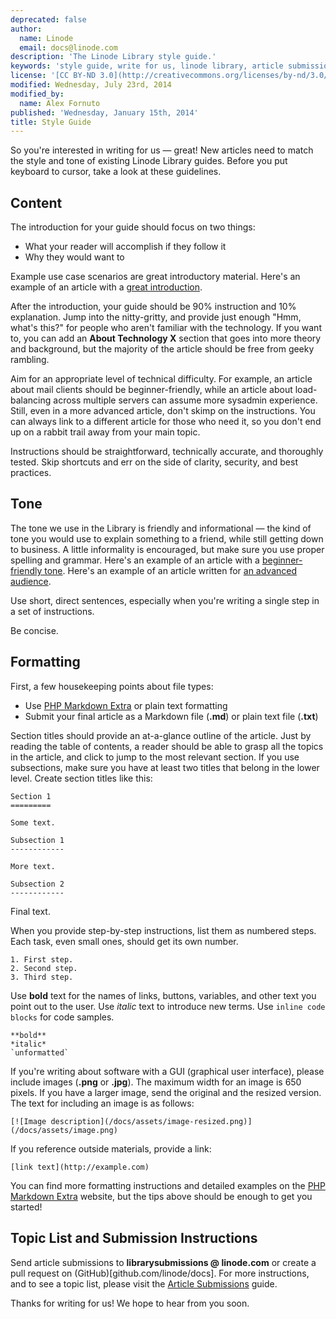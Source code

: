 ```yaml
---
deprecated: false
author:
  name: Linode
  email: docs@linode.com
description: 'The Linode Library style guide.'
keywords: 'style guide, write for us, linode library, article submissions'
license: '[CC BY-ND 3.0](http://creativecommons.org/licenses/by-nd/3.0/us/)'
modified: Wednesday, July 23rd, 2014
modified_by:
  name: Alex Fornuto
published: 'Wednesday, January 15th, 2014'
title: Style Guide
---
```


So you're interested in writing for us — great! New articles need to match the style and tone of existing Linode Library guides. Before you put keyboard to cursor, take a look at these guidelines.

Content
-------

The introduction for your guide should focus on two things:

-   What your reader will accomplish if they follow it
-   Why they would want to

Example use case scenarios are great introductory material. Here's an example of an article with a [great introduction](/docs/rescue-and-rebuild).

After the introduction, your guide should be 90% instruction and 10% explanation. Jump into the nitty-gritty, and provide just enough "Hmm, what's this?" for people who aren't familiar with the technology. If you want to, you can add an **About Technology X** section that goes into more theory and background, but the majority of the article should be free from geeky rambling.

Aim for an appropriate level of technical difficulty. For example, an article about mail clients should be beginner-friendly, while an article about load-balancing across multiple servers can assume more sysadmin experience. Still, even in a more advanced article, don't skimp on the instructions. You can always link to a different article for those who need it, so you don't end up on a rabbit trail away from your main topic.

Instructions should be straightforward, technically accurate, and thoroughly tested. Skip shortcuts and err on the side of clarity, security, and best practices.

Tone
----

The tone we use in the Library is friendly and informational — the kind of tone you would use to explain something to a friend, while still getting down to business. A little informality is encouraged, but make sure you use proper spelling and grammar. Here's an example of an article with a [beginner-friendly tone](/docs/migrate-from-shared). Here's an example of an article written for [an advanced audience](/docs/email/postfix/postfix2.9.6-dovecot2.0.19-mysql).

Use short, direct sentences, especially when you're writing a single step in a set of instructions.

Be concise.

Formatting
----------

First, a few housekeeping points about file types:

-   Use [PHP Markdown Extra](https://michelf.ca/projects/php-markdown/extra/) or plain text formatting
-   Submit your final article as a Markdown file (**.md**) or plain text file (**.txt**)

Section titles should provide an at-a-glance outline of the article. Just by reading the table of contents, a reader should be able to grasp all the topics in the article, and click to jump to the most relevant section. If you use subsections, make sure you have at least two titles that belong in the lower level. Create section titles like this:

    Section 1 
    =========

    Some text.

    Subsection 1 
    ------------

    More text.

    Subsection 2 
    ------------

Final text.

When you provide step-by-step instructions, list them as numbered steps. Each task, even small ones, should get its own number.

    1. First step.
    2. Second step.
    3. Third step.

Use **bold** text for the names of links, buttons, variables, and other text you point out to the user. Use *italic* text to introduce new terms. Use `inline code blocks` for code samples.

    **bold**
    *italic*
    `unformatted`

If you're writing about software with a GUI (graphical user interface), please include images (**.png** or **.jpg**). The maximum width for an image is 650 pixels. If you have a larger image, send the original and the resized version. The text for including an image is as follows:

    [![Image description](/docs/assets/image-resized.png)](/docs/assets/image.png)


If you reference outside materials, provide a link:

    [link text](http://example.com)

You can find more formatting instructions and detailed examples on the [PHP Markdown Extra](https://michelf.ca/projects/php-markdown/extra/) website, but the tips above should be enough to get you started!

Topic List and Submission Instructions
--------------------------------------

Send article submissions to **librarysubmissions @ linode.com** or create a pull request on (GitHub)[github.com/linode/docs]. For more instructions, and to see a topic list, please visit the [Article Submissions](/docs/contribute) guide.

Thanks for writing for us! We hope to hear from you soon.




